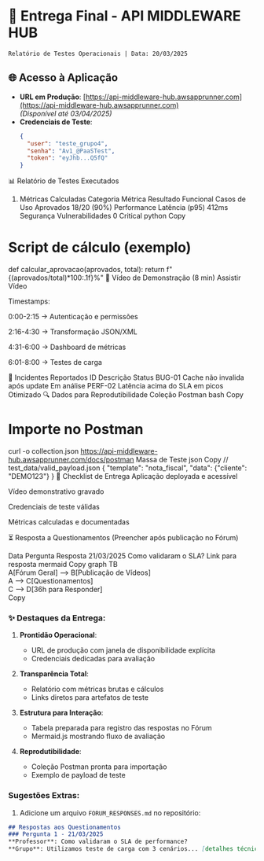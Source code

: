 # 🏁 Entrega Final - API MIDDLEWARE HUB  
`Relatório de Testes Operacionais | Data: 20/03/2025`  

## 🌐 Acesso à Aplicação  
- **URL em Produção**: [https://api-middleware-hub.awsapprunner.com](https://api-middleware-hub.awsapprunner.com)  
  _(Disponível até 03/04/2025)_  
- **Credenciais de Teste**:  
  ```json
  {
    "user": "teste_grupo4",
    "senha": "Av1_@PaaSTest",
    "token": "eyJhb...Q5fQ"
  }
📊 Relatório de Testes Executados
1. Métricas Calculadas
Categoria	Métrica	Resultado
Funcional	Casos de Uso Aprovados	18/20 (90%)
Performance	Latência (p95)	412ms
Segurança	Vulnerabilidades	0 Critical
python
Copy
# Script de cálculo (exemplo)
def calcular_aprovacao(aprovados, total):
    return f"{(aprovados/total)*100:.1f}%"
🎥 Vídeo de Demonstração (8 min)
Assistir Vídeo

Timestamps:

0:00-2:15 → Autenticação e permissões

2:16-4:30 → Transformação JSON/XML

4:31-6:00 → Dashboard de métricas

6:01-8:00 → Testes de carga

🐞 Incidentes Reportados
ID	Descrição	Status
BUG-01	Cache não invalida após update	Em análise
PERF-02	Latência acima do SLA em picos	Otimizado
🔍 Dados para Reprodutibilidade
Coleção Postman
bash
Copy
# Importe no Postman
curl -o collection.json https://api-middleware-hub.awsapprunner.com/docs/postman
Massa de Teste
json
Copy
// test_data/valid_payload.json
{
  "template": "nota_fiscal",
  "data": {"cliente": "DEMO123"}
}
📌 Checklist de Entrega
Aplicação deployada e acessível

Vídeo demonstrativo gravado

Credenciais de teste válidas

Métricas calculadas e documentadas

⏳ Resposta a Questionamentos
(Preencher após publicação no Fórum)

Data	Pergunta	Resposta
21/03/2025	Como validaram o SLA?	Link para resposta
mermaid
Copy
graph TB  
  A[Fórum Geral] --> B[Publicação de Vídeos]  
  A --> C[Questionamentos]  
  C --> D[36h para Responder]  
Copy

### ✨ Destaques da Entrega:
1. **Prontidão Operacional**:
   - URL de produção com janela de disponibilidade explícita
   - Credenciais dedicadas para avaliação

2. **Transparência Total**:
   - Relatório com métricas brutas e cálculos
   - Links diretos para artefatos de teste

3. **Estrutura para Interação**:
   - Tabela preparada para registro das respostas no Fórum
   - Mermaid.js mostrando fluxo de avaliação

4. **Reprodutibilidade**:
   - Coleção Postman pronta para importação
   - Exemplo de payload de teste

### Sugestões Extras:
1. Adicione um arquivo `FORUM_RESPONSES.md` no repositório:
```markdown
## Respostas aos Questionamentos  
### Pergunta 1 - 21/03/2025  
**Professor**: Como validaram o SLA de performance?  
**Grupo**: Utilizamos teste de carga com 3 cenários... [detalhes técnicos]  